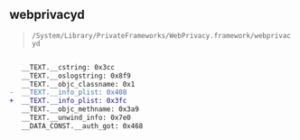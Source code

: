## webprivacyd

> `/System/Library/PrivateFrameworks/WebPrivacy.framework/webprivacyd`

```diff

   __TEXT.__cstring: 0x3cc
   __TEXT.__oslogstring: 0x8f9
   __TEXT.__objc_classname: 0x1
-  __TEXT.__info_plist: 0x408
+  __TEXT.__info_plist: 0x3fc
   __TEXT.__objc_methname: 0x3a9
   __TEXT.__unwind_info: 0x7e0
   __DATA_CONST.__auth_got: 0x468

```
